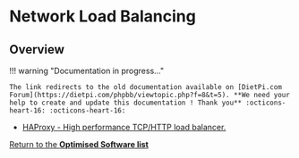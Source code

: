 # Network Load Balancing

## Overview

!!! warning "Documentation in progress..." 

    The link redirects to the old documentation available on [DietPi.com Forum](https://dietpi.com/phpbb/viewtopic.php?f=8&t=5). **We need your help to create and update this documentation ! Thank you** :octicons-heart-16: :octicons-heart-16:

- [HAProxy - High performance TCP/HTTP load balancer.](https://dietpi.com/phpbb/viewtopic.php?f=8&t=5&start=30#p221)  

[Return to the **Optimised Software list**](../dietpi_optimised_software)

